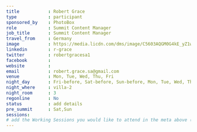 ```yaml
---
title           : Robert Grace
type            : participant
sponsored_by    : PhotoBox
role            : Summit Content Manager
job_title       : Summit Content Manager
travel_from     : Germany
image           : https://media.licdn.com/dms/image/C5603AQGM0G4kE_yZ1w/profile-displayphoto-shrink_800_800/0?e=1531958400&v=beta&t=LzzJwfC1AHkit0R258pcO-In909s_-OZOPtHxmpIeYQ
linkedin        : r-grace
twitter         : robertgracesa1
facebook        :
website         :
email           : robert.grace.sa@gmail.com
venue           : Mon, Tue, Wed, Thu, Fri
night_day       : Fri-before, Sat-before, Sun-before, Mon, Tue, Wed, Thu
night_where     : villa-2
night_room      : 3
regonline       : No
status          : add details
pre_summit      : Sat,Sun
sessions:
# add the Working Sessions you would like to attend in the meta above (use the session's title) e.g. sessions (one per line): -Security Playbooks Diagrams -Hackathon Daily Sessions
---
```


<!-- put more details about participant here -->
